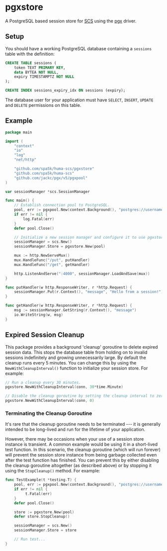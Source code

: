 # pgxstore

A PostgreSQL based session store for [SCS](https://github.com/spa5k/huma-scs) using the [pgx](https://github.com/jackc/pgx) driver.

## Setup

You should have a working PostgreSQL database containing a `sessions` table with the definition:

```sql
CREATE TABLE sessions (
	token TEXT PRIMARY KEY,
	data BYTEA NOT NULL,
	expiry TIMESTAMPTZ NOT NULL
);

CREATE INDEX sessions_expiry_idx ON sessions (expiry);
```

The database user for your application must have `SELECT`, `INSERT`, `UPDATE` and `DELETE` permissions on this table.

## Example

```go
package main

import (
	"context"
	"io"
	"log"
	"net/http"

	"github.com/spa5k/huma-scs/pgxstore"
	"github.com/spa5k/huma-scs"
	"github.com/jackc/pgx/v5/pgxpool"
)

var sessionManager *scs.SessionManager

func main() {
	// Establish connection pool to PostgreSQL.
	pool, err := pgxpool.New(context.Background(), "postgres://username:password@host/dbname")
	if err != nil {
		log.Fatal(err)
	}
	defer pool.Close()

	// Initialize a new session manager and configure it to use pgxstore as the session store.
	sessionManager = scs.New()
	sessionManager.Store = pgxstore.New(pool)

	mux := http.NewServeMux()
	mux.HandleFunc("/put", putHandler)
	mux.HandleFunc("/get", getHandler)

	http.ListenAndServe(":4000", sessionManager.LoadAndSave(mux))
}

func putHandler(w http.ResponseWriter, r *http.Request) {
	sessionManager.Put(r.Context(), "message", "Hello from a session!")
}

func getHandler(w http.ResponseWriter, r *http.Request) {
	msg := sessionManager.GetString(r.Context(), "message")
	io.WriteString(w, msg)
}
```

## Expired Session Cleanup

This package provides a background 'cleanup' goroutine to delete expired session data. This stops the database table from holding on to invalid sessions indefinitely and growing unnecessarily large. By default the cleanup runs every 5 minutes. You can change this by using the `NewWithCleanupInterval()` function to initialize your session store. For example:

```go
// Run a cleanup every 30 minutes.
pgxstore.NewWithCleanupInterval(conn, 30*time.Minute)

// Disable the cleanup goroutine by setting the cleanup interval to zero.
pgxstore.NewWithCleanupInterval(conn, 0)
```

### Terminating the Cleanup Goroutine

It's rare that the cleanup goroutine needs to be terminated --- it is generally intended to be long-lived and run for the lifetime of your application.

However, there may be occasions when your use of a session store instance is transient. A common example would be using it in a short-lived test function. In this scenario, the cleanup goroutine (which will run forever) will prevent the session store instance from being garbage collected even after the test function has finished. You can prevent this by either disabling the cleanup goroutine altogether (as described above) or by stopping it using the `StopCleanup()` method. For example:

```go
func TestExample(t *testing.T) {
	pool, err := pgxpool.New(context.Background(), "postgres://username:password@host/dbname")
	if err != nil {
		 t.Fatal(err)
	}
	defer pool.Close()

	store := pgxstore.New(pool)
	defer store.StopCleanup()

	sessionManager = scs.New()
	sessionManager.Store = store

	// Run test...
}
```
